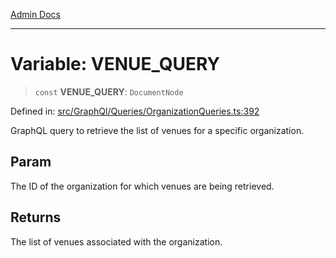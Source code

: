 [Admin Docs](/)

***

# Variable: VENUE\_QUERY

> `const` **VENUE\_QUERY**: `DocumentNode`

Defined in: [src/GraphQl/Queries/OrganizationQueries.ts:392](https://github.com/PalisadoesFoundation/talawa-admin/blob/main/src/GraphQl/Queries/OrganizationQueries.ts#L392)

GraphQL query to retrieve the list of venues for a specific organization.

## Param

The ID of the organization for which venues are being retrieved.

## Returns

The list of venues associated with the organization.
